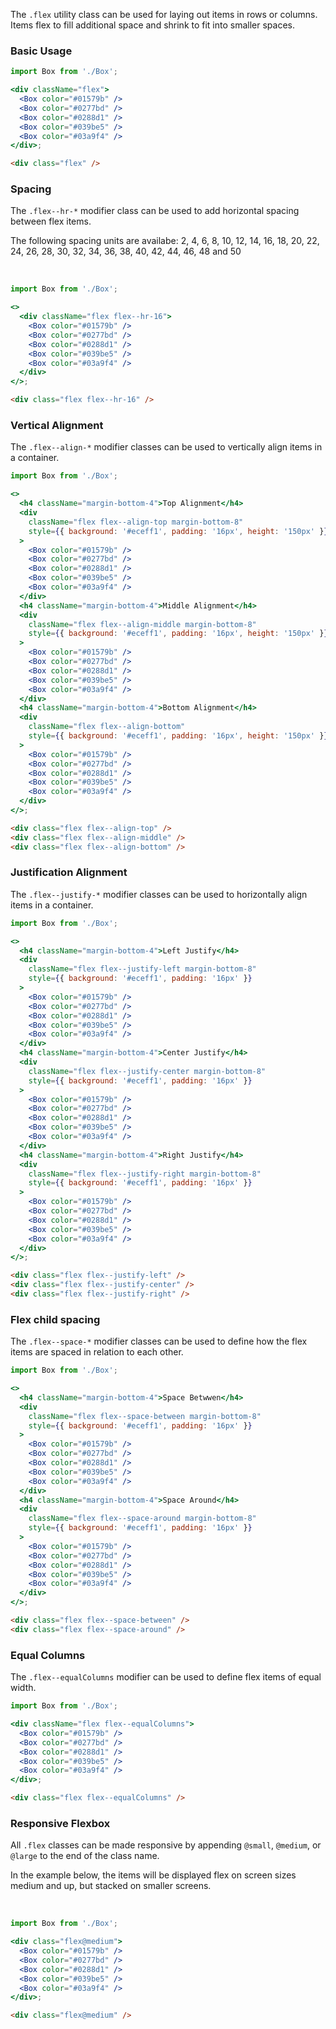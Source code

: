 The `.flex` utility class can be used for laying out items in rows or columns. Items flex to fill additional space and shrink to fit into smaller spaces.

### Basic Usage

```jsx noeditor
import Box from './Box';

<div className="flex">
  <Box color="#01579b" />
  <Box color="#0277bd" />
  <Box color="#0288d1" />
  <Box color="#039be5" />
  <Box color="#03a9f4" />
</div>;
```

```html
<div class="flex" />
```

### Spacing

The `.flex--hr-*` modifier class can be used to add horizontal spacing between flex items.

The following spacing units are availabe: 2, 4, 6, 8, 10, 12, 14, 16, 18, 20, 22, 24, 26, 28, 30, 32, 34, 36, 38, 40, 42,
44, 46, 48 and 50

<br />

```jsx noeditor
import Box from './Box';

<>
  <div className="flex flex--hr-16">
    <Box color="#01579b" />
    <Box color="#0277bd" />
    <Box color="#0288d1" />
    <Box color="#039be5" />
    <Box color="#03a9f4" />
  </div>
</>;
```

```html
<div class="flex flex--hr-16" />
```

### Vertical Alignment

The `.flex--align-*` modifier classes can be used to vertically align items in a container.

```jsx noeditor
import Box from './Box';

<>
  <h4 className="margin-bottom-4">Top Alignment</h4>
  <div
    className="flex flex--align-top margin-bottom-8"
    style={{ background: '#eceff1', padding: '16px', height: '150px' }}
  >
    <Box color="#01579b" />
    <Box color="#0277bd" />
    <Box color="#0288d1" />
    <Box color="#039be5" />
    <Box color="#03a9f4" />
  </div>
  <h4 className="margin-bottom-4">Middle Alignment</h4>
  <div
    className="flex flex--align-middle margin-bottom-8"
    style={{ background: '#eceff1', padding: '16px', height: '150px' }}
  >
    <Box color="#01579b" />
    <Box color="#0277bd" />
    <Box color="#0288d1" />
    <Box color="#039be5" />
    <Box color="#03a9f4" />
  </div>
  <h4 className="margin-bottom-4">Bottom Alignment</h4>
  <div
    className="flex flex--align-bottom"
    style={{ background: '#eceff1', padding: '16px', height: '150px' }}
  >
    <Box color="#01579b" />
    <Box color="#0277bd" />
    <Box color="#0288d1" />
    <Box color="#039be5" />
    <Box color="#03a9f4" />
  </div>
</>;
```

```html
<div class="flex flex--align-top" />
<div class="flex flex--align-middle" />
<div class="flex flex--align-bottom" />
```

### Justification Alignment

The `.flex--justify-*` modifier classes can be used to horizontally align items in a container.

```jsx noeditor
import Box from './Box';

<>
  <h4 className="margin-bottom-4">Left Justify</h4>
  <div
    className="flex flex--justify-left margin-bottom-8"
    style={{ background: '#eceff1', padding: '16px' }}
  >
    <Box color="#01579b" />
    <Box color="#0277bd" />
    <Box color="#0288d1" />
    <Box color="#039be5" />
    <Box color="#03a9f4" />
  </div>
  <h4 className="margin-bottom-4">Center Justify</h4>
  <div
    className="flex flex--justify-center margin-bottom-8"
    style={{ background: '#eceff1', padding: '16px' }}
  >
    <Box color="#01579b" />
    <Box color="#0277bd" />
    <Box color="#0288d1" />
    <Box color="#039be5" />
    <Box color="#03a9f4" />
  </div>
  <h4 className="margin-bottom-4">Right Justify</h4>
  <div
    className="flex flex--justify-right margin-bottom-8"
    style={{ background: '#eceff1', padding: '16px' }}
  >
    <Box color="#01579b" />
    <Box color="#0277bd" />
    <Box color="#0288d1" />
    <Box color="#039be5" />
    <Box color="#03a9f4" />
  </div>
</>;
```

```html
<div class="flex flex--justify-left" />
<div class="flex flex--justify-center" />
<div class="flex flex--justify-right" />
```

### Flex child spacing

The `.flex--space-*` modifier classes can be used to define how the flex items are spaced in relation to each other.

```jsx noeditor
import Box from './Box';

<>
  <h4 className="margin-bottom-4">Space Betwwen</h4>
  <div
    className="flex flex--space-between margin-bottom-8"
    style={{ background: '#eceff1', padding: '16px' }}
  >
    <Box color="#01579b" />
    <Box color="#0277bd" />
    <Box color="#0288d1" />
    <Box color="#039be5" />
    <Box color="#03a9f4" />
  </div>
  <h4 className="margin-bottom-4">Space Around</h4>
  <div
    className="flex flex--space-around margin-bottom-8"
    style={{ background: '#eceff1', padding: '16px' }}
  >
    <Box color="#01579b" />
    <Box color="#0277bd" />
    <Box color="#0288d1" />
    <Box color="#039be5" />
    <Box color="#03a9f4" />
  </div>
</>;
```

```html
<div class="flex flex--space-between" />
<div class="flex flex--space-around" />
```

### Equal Columns

The `.flex--equalColumns` modifier can be used to define flex items of equal width.

```jsx noeditor
import Box from './Box';

<div className="flex flex--equalColumns">
  <Box color="#01579b" />
  <Box color="#0277bd" />
  <Box color="#0288d1" />
  <Box color="#039be5" />
  <Box color="#03a9f4" />
</div>;
```

```html
<div class="flex flex--equalColumns" />
```

### Responsive Flexbox

All `.flex` classes can be made responsive by appending `@small`, `@medium`, or `@large` to the end of the class name.

In the example below, the items will be displayed flex on screen sizes medium and up, but stacked on smaller screens.

<br />

```jsx noeditor
import Box from './Box';

<div class="flex@medium">
  <Box color="#01579b" />
  <Box color="#0277bd" />
  <Box color="#0288d1" />
  <Box color="#039be5" />
  <Box color="#03a9f4" />
</div>;
```

```html
<div class="flex@medium" />
```
